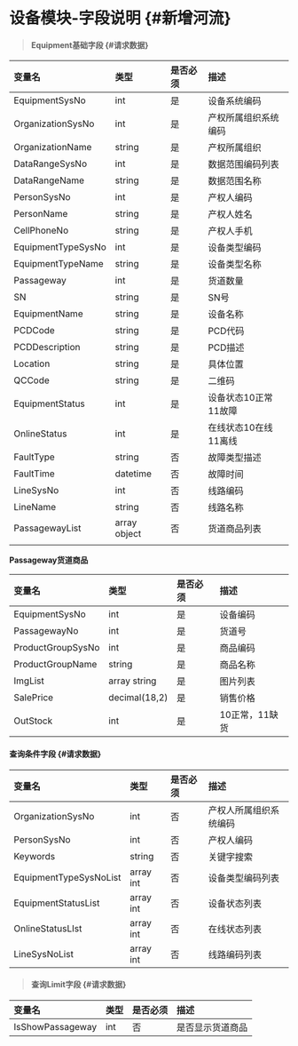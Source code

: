 # 设备模块-字段说明 {#新增河流}

> #### Equipment基础字段 {#请求数据}

| 变量名 | 类型 | 是否必须 | 描述 |
| :--- | :--- | :--- | :--- |
| EquipmentSysNo | int | 是 | 设备系统编码 |
| OrganizationSysNo | int | 是 | 产权所属组织系统编码 |
| OrganizationName | string | 是 | 产权所属组织 |
| DataRangeSysNo | int | 是 | 数据范围编码列表 |
| DataRangeName | string | 是 | 数据范围名称 |
| PersonSysNo | int | 是 | 产权人编码 |
| PersonName | string | 是 | 产权人姓名 |
| CellPhoneNo | string | 是 | 产权人手机 |
| EquipmentTypeSysNo | int | 是 | 设备类型编码 |
| EquipmentTypeName | string | 是 | 设备类型名称 |
| Passageway | int | 是 | 货道数量 |
| SN | string | 是 | SN号 |
| EquipmentName | string | 是 | 设备名称 |
| PCDCode | string | 是 | PCD代码 |
| PCDDescription | string | 是 | PCD描述 |
| Location | string | 是 | 具体位置 |
| QCCode | string | 是 | 二维码 |
| EquipmentStatus | int | 是 | 设备状态10正常 11故障 |
| OnlineStatus | int | 是 | 在线状态10在线 11离线 |
| FaultType | string | 否 | 故障类型描述 |
| FaultTime | datetime | 否 | 故障时间 |
| LineSysNo | int | 否 | 线路编码 |
| LineName | string | 否 | 线路名称 |
| PassagewayList | array object | 否 | 货道商品列表 |
|  |  |  |  |

**Passageway货道商品**

| 变量名 | 类型 | 是否必须 | 描述 |
| :--- | :--- | :--- | :--- |
| EquipmentSysNo | int | 是 | 设备编码 |
| PassagewayNo | int | 是 | 货道号 |
| ProductGroupSysNo | int | 是 | 商品编码 |
| ProductGroupName | string | 是 | 商品名称 |
| ImgList | array string | 是 | 图片列表 |
| SalePrice | decimal\(18,2\) | 是 | 销售价格 |
| OutStock | int | 是 | 10正常，11缺货 |

#### 查询条件字段 {#请求数据}

| 变量名 | 类型 | 是否必须 | 描述 |
| :--- | :--- | :--- | :--- |
| OrganizationSysNo | int | 否 | 产权人所属组织系统编码 |
| PersonSysNo | int | 否 | 产权人编码 |
| Keywords | string | 否 | 关键字搜索 |
| EquipmentTypeSysNoList | array int | 否 | 设备类型编码列表 |
| EquipmentStatusList | array int | 否 | 设备状态列表 |
| OnlineStatusLIst | array int | 否 | 在线状态列表 |
| LineSysNoList | array int | 否 | 线路编码列表 |

> #### 查询Limit字段 {#请求数据}

| 变量名 | 类型 | 是否必须 | 描述 |
| :--- | :--- | :--- | :--- |
| IsShowPassageway | int | 否 | 是否显示货道商品 |



